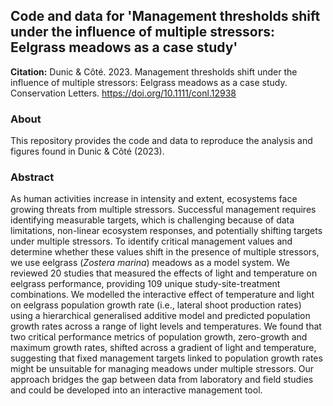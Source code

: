 ## Code and data for 'Management thresholds shift under the influence of multiple stressors: Eelgrass meadows as a case study'

**Citation:** Dunic & Côté. 2023. Management thresholds shift under the influence of multiple stressors: Eelgrass meadows as a case study. Conservation Letters. https://doi.org/10.1111/conl.12938

### About
This repository provides the code and data to reproduce the analysis and figures found in Dunic & Côté (2023). 

### Abstract
As human activities increase in intensity and extent, ecosystems face growing threats from multiple stressors. Successful management requires identifying measurable targets, which is challenging because of data limitations, non-linear ecosystem responses, and potentially shifting targets under multiple stressors. To identify critical management values and determine whether these values shift in the presence of multiple stressors, we use eelgrass (*Zostera marina*) meadows as a model system. We reviewed 20 studies that measured the effects of light and temperature on eelgrass performance, providing 109 unique study-site-treatment combinations. We modelled the interactive effect of temperature and light on eelgrass population growth rate (i.e., lateral shoot production rates) using a hierarchical generalised additive model and predicted population growth rates across a range of light levels and temperatures. We found that two critical performance metrics of population growth, zero-growth and maximum growth rates, shifted across a gradient of light and temperature, suggesting that fixed management targets linked to population growth rates might be unsuitable for managing meadows under multiple stressors. Our approach bridges the gap between data from laboratory and field studies and could be developed into an interactive management tool.
